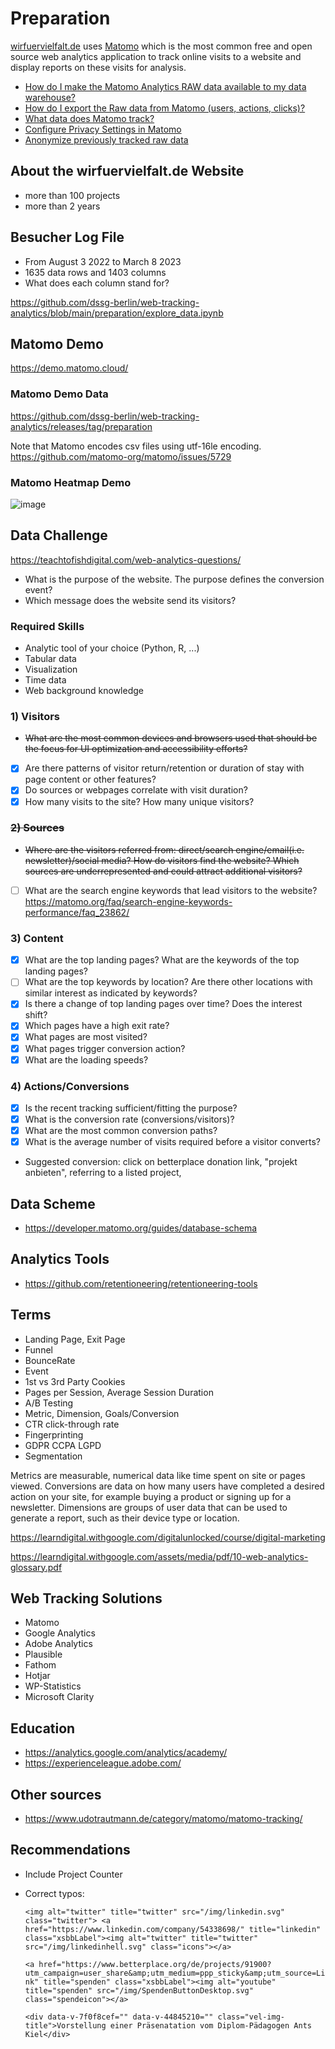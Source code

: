 # Preparation
[wirfuervielfalt.de](https://www.wirfuervielfalt.de/) uses [Matomo](https://matomo.org/) which is the most common free and open source web analytics application to track online visits to a website and display reports on these visits for analysis.

* [How do I make the Matomo Analytics RAW data available to my data warehouse?](https://matomo.org/faq/how-to/faq_24536/)
* [How do I export the Raw data from Matomo (users, actions, clicks)?](https://matomo.org/faq/how-to/faq_24574/)
* [What data does Matomo track?](https://matomo.org/faq/general/faq_18254/)
* [Configure Privacy Settings in Matomo](https://matomo.org/faq/general/configure-privacy-settings-in-matomo/)
* [Anonymize previously tracked raw data](https://matomo.org/faq/how-to/faq_35661/)

## About the wirfuervielfalt.de Website

* more than 100 projects
* more than 2 years

## Besucher Log File

* From August 3 2022 to March 8 2023
* 1635 data rows and 1403 columns
* What does each column stand for?

https://github.com/dssg-berlin/web-tracking-analytics/blob/main/preparation/explore_data.ipynb

## Matomo Demo
https://demo.matomo.cloud/

### Matomo Demo Data
https://github.com/dssg-berlin/web-tracking-analytics/releases/tag/preparation

Note that Matomo encodes csv files using utf-16le encoding. https://github.com/matomo-org/matomo/issues/5729

### Matomo Heatmap Demo
![image](https://user-images.githubusercontent.com/8211411/222895767-1a8f8bb4-4037-4a78-bed6-e625fcbf3ac5.png)

## Data Challenge
https://teachtofishdigital.com/web-analytics-questions/

* What is the purpose of the website. The purpose defines the conversion event?
* Which message does the website send its visitors?

### Required Skills

* Analytic tool of your choice (Python, R, ...)
* Tabular data
* Visualization
* Time data
* Web background knowledge

### 1) Visitors
- ~~What are the most common devices and browsers used that should be the focus for UI optimization and accessibility efforts?~~
- [x] Are there patterns of visitor return/retention or duration of stay with page content or other features?
- [x] Do sources or webpages correlate with visit duration?
- [x] How many visits to the site? How many unique visitors?

### ~~2) Sources~~
- ~~Where are the visitors referred from: direct/search engine/email(i.e. newsletter)/social media? How do visitors find the website? Which sources are underrepresented and could attract additional visitors?~~
- [ ] What are the search engine keywords that lead visitors to the website? https://matomo.org/faq/search-engine-keywords-performance/faq_23862/

### 3) Content
- [x] What are the top landing pages? What are the keywords of the top landing pages? 
- [ ] What are the top keywords by location? Are there other locations with similar interest as indicated by keywords?
- [x] Is there a change of top landing pages over time? Does the interest shift?
- [x] Which pages have a high exit rate?
- [x] What pages are most visited?
- [x] What pages trigger conversion action?
- [x] What are the loading speeds?

### 4) Actions/Conversions
- [x] Is the recent tracking sufficient/fitting the purpose?
- [x] What is the conversion rate (conversions/visitors)?
- [x] What are the most common conversion paths?
- [x] What is the average number of visits required before a visitor converts?
* Suggested conversion: click on betterplace donation link, "projekt anbieten", referring to a listed project, 

## Data Scheme
* https://developer.matomo.org/guides/database-schema

## Analytics Tools
* https://github.com/retentioneering/retentioneering-tools

## Terms
* Landing Page, Exit Page
* Funnel
* BounceRate
* Event
* 1st vs 3rd Party Cookies
* Pages per Session, Average Session Duration
* A/B Testing
* Metric, Dimension, Goals/Conversion
* CTR click-through rate
* Fingerprinting
* GDPR CCPA LGPD
* Segmentation

Metrics are measurable, numerical data like time spent on site or pages viewed. Conversions are data on how many users have completed a desired action on your site, for example buying a product or signing up for a newsletter. Dimensions are groups of user data that can be used to generate a report, such as their device type or location.

https://learndigital.withgoogle.com/digitalunlocked/course/digital-marketing

https://learndigital.withgoogle.com/assets/media/pdf/10-web-analytics-glossary.pdf

## Web Tracking Solutions
* Matomo
* Google Analytics
* Adobe Analytics
* Plausible
* Fathom
* Hotjar
* WP-Statistics
* Microsoft Clarity

## Education

* https://analytics.google.com/analytics/academy/
* https://experienceleague.adobe.com/

## Other sources

* https://www.udotrautmann.de/category/matomo/matomo-tracking/

## Recommendations

* Include Project Counter
* Correct typos:

  `<img alt="twitter" title="twitter" src="/img/linkedin.svg" class="twitter">
  <a href="https://www.linkedin.com/company/54338698/" title="linkedin" class="xsbbLabel"><img alt="twitter" title="twitter" src="/img/linkedinhell.svg" class="icons"></a>`
  
  `<a href="https://www.betterplace.org/de/projects/91900?utm_campaign=user_share&amp;utm_medium=ppp_sticky&amp;utm_source=Link" title="spenden" class="xsbbLabel"><img alt="youtube" title="spenden" src="/img/SpendenButtonDesktop.svg" class="spendeicon"></a>`
  
  `<div data-v-7f0f8cef="" data-v-44845210="" class="vel-img-title">Vorstellung einer Präsenatation vom Diplom-Pädagogen Ants Kiel</div>`
